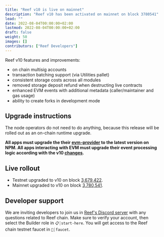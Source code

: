```yaml
---
title: "Reef v10 is live on mainnet"
description: "Reef v10 has been activated on mainnet on block 3780541"
lead: ""
date: 2022-08-04T00:00:00+02:00
lastmod: 2022-08-04T00:00:00+02:00
draft: false
weight: 50
images: []
contributors: ["Reef Developers"]
---
```


Reef v10 features and improvements:
 - on chain multisig accounts
 - transaction batching support (via Utilities pallet)
 - consistent storage costs across all modules
 - removed storage deposit refund when destructing live contracts
 - enhanced EVM events with additional metadata (caller/maintainer and gas usage)
 - ability to create forks in development mode


## Upgrade instructions
The node operators do not need to do anything, because this release will be rolled out as an on-chain runtime upgrade.

**All apps must upgrade the their [evm-provider](https://github.com/reef-defi/evm-provider.js) to the latest version on NPM.
All apps interacting with EVM must upgrade their event processing logic according with the v10 [changes](https://github.com/reef-defi/reef-chain/pull/63/files#diff-db3ad6e2ca083dd40dacda29e393a5d47e24baae25ab8efcab355ed09c5db7efL307-R344).**

## Live rollout
- Testnet upgraded to v10 on block [3,679,422](https://testnet.reefscan.com/block?blockNumber=3679422).
- Mainnet upgraded to v10 on block [3,780,541](https://reefscan.com/block/?blockNumber=3780541).

## Developer support
We are inviting developers to join us in [Reef's Discord server](https://discord.gg/invite/DHpr7sCeGa) with any questions related to Reef chain. Make sure to verify your account, then select the Builder role in `📋┊start-here`. You will get access to the Reef chain testnet faucet in `🚰┊faucet`.
